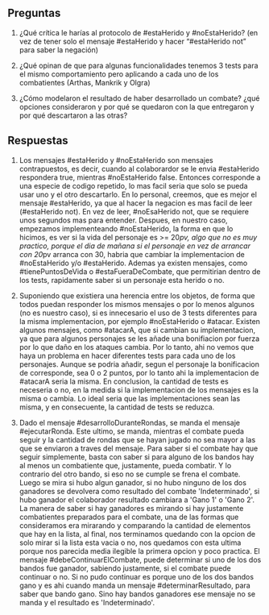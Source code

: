 ## Preguntas

1. ¿Qué crítica le harías al protocolo de #estaHerido y #noEstaHerido? (en vez de tener solo
el mensaje #estaHerido y hacer “#estaHerido not” para saber la negación)

2. ¿Qué opinan de que para algunas funcionalidades tenemos 3 tests para el mismo
comportamiento pero aplicando a cada uno de los combatientes (Arthas, Mankrik y Olgra)

3. ¿Cómo modelaron el resultado de haber desarrollado un combate? ¿qué opciones
consideraron y por qué se quedaron con la que entregaron y por qué descartaron a las otras?

## Respuestas

1. Los mensajes #estaHerido y #noEstaHerido son mensajes contrapuestos, es decir,
cuando al colaborardor se le envia #estaHerido respondera true, mientras #noEstaHerido
false. Entonces corresponde a una especie de codigo repetido, lo mas facil seria
que solo se pueda usar uno y el otro descartarlo. En lo personal, creemos, que es
mejor el mensaje #estaHerido, ya que al hacer la negacion es mas facil de leer
(#estaHerido not). En vez de leer, #noEsaHerido not, que se requiere unos segundos
mas para entender. Despues, en nuestro caso, empezamos implementeando #noEstaHerido,
la forma en que lo hicimos, es ver si la vida del personaje es >= 20*pv, algo que no
es muy practico, porque el dia de mañana si el personaje en vez de arrancar con
20*pv arranca con 30, habria que cambiar la implementacion de #noEstaHerido
y/o #estaHerido. Ademas ya existen mensajes, como #tienePuntosDeVida
o #estaFueraDeCombate, que permitirian dentro de los tests, rapidamente saber
si un personaje esta herido o no.

2. Suponiendo que existiera una herencia entre los objetos, de forma que todos
puedan responder los mismos mensajes o por lo menos algunos (no es nuestro caso), si
es innecesario el uso de 3 tests diferentes para la misma implementacion, por ejemplo #noEstaHerido o #atacar. Existen algunos mensajes, como #atacarA, que si cambian su
implementacion, ya que para algunos personajes se les añade una bonifiacion por fuerza
por lo que daño en los ataques cambia. Por lo tanto, ahi no vemos que haya un problema
en hacer diferentes tests para cada uno de los personajes. Aunque se podria añadir, segun
el personaje la bonificacion de corresponde, sea 0 o 2 puntos, por lo tanto ahi la
implementacion de #atacarA seria la misma. En conclusion, la cantidad de tests es
neceseria o no, en la medida si la implementacion de los mensajes es la misma o cambia.
Lo ideal seria que las implementaciones sean las misma, y en consecuente, la cantidad de
tests se reduzca.

3. Dado el mensaje #desarrolloDuranteRondas, se manda el mensaje #ejecutarRonda.
Este ultimo, se manda, mientras el combate pueda seguir y la cantidad de rondas que
se hayan jugado no sea mayor a las que se enviaron a traves del mensaje. Para saber si
el combate hay que seguir simplemente, basta con saber si para alguno de los bandos hay
al menos un combatiente que, justamente, pueda combatir. Y lo contrario del otro bando,
si eso no se cumple se frena el combate. Luego se mira si hubo algun ganador, si no hubo ninguno de los dos ganadores se devolvera como resultado del combate 'Indeterminado',
si hubo ganador el colaborador resultado cambiara a 'Gano 1' o 'Gano 2'. La manera de
saber si hay ganadores es mirando si hay justamente combatientes preparados para el combate,
una de las formas que consideramos era mirarando y comparando la cantidad de elementos
que hay en la lista, al final, nos terminamos quedando con la opcion de solo mirar si la lista
esta vacia o no, nos quedamos con esta ultima porque nos parecida media ilegible la primera
opcion y poco practica. El mensaje #debeContinuarElCombate, puede determinar si uno
de los dos bandos fue ganador, sabiendo justamente, si el combate puede continuar o no.
Si no pudo continuar es porque uno de los dos bandos gano y es ahi cuando manda
un mensaje #determinarResultado, para saber que bando gano. Sino hay bandos
ganadores ese mensaje no se manda y el resultado es 'Indeterminado'.
